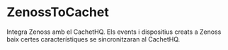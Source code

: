 # ZenossToCachet
Integra Zenoss amb el CachetHQ. Els events i dispositius creats a Zenoss baix certes característiques se sincronitzaran al CachetHQ.
